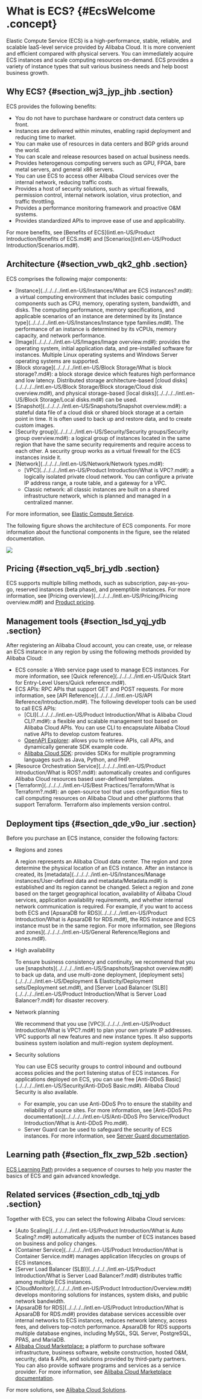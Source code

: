 # What is ECS? {#EcsWelcome .concept}

Elastic Compute Service \(ECS\) is a high-performance, stable, reliable, and scalable IaaS-level service provided by Alibaba Cloud. It is more convenient and efficient compared with physical servers. You can immediately acquire ECS instances and scale computing resources on-demand. ECS provides a variety of instance types that suit various business needs and help boost business growth.

  

## Why ECS? {#section_wj3_jyp_jhb .section}

ECS provides the following benefits:

-   You do not have to purchase hardware or construct data centers up front.
-   Instances are delivered within minutes, enabling rapid deployment and reducing time to market.
-   You can make use of resources in data centers and BGP grids around the world.
-   You can scale and release resources based on actual business needs.
-   Provides heterogenous computing servers such as GPU, FPGA, bare metal servers, and general x86 servers.
-   You can use ECS to access other Alibaba Cloud services over the internal network, reducing traffic costs.
-   Provides a host of security solutions, such as virtual firewalls, permission control, internal network isolation, virus protection, and traffic throttling.
-   Provides a performance monitoring framework and proactive O&M systems.
-   Provides standardized APIs to improve ease of use and applicability.

For more benefits, see [Benefits of ECS](intl.en-US/Product Introduction/Benefits of ECS.md#) and [Scenarios](intl.en-US/Product Introduction/Scenarios.md#).

## Architecture {#section_vwb_qk2_ghb .section}

ECS comprises the following major components:

-   [Instance](../../../../intl.en-US/Instances/What are ECS instances?.md#): a virtual computing environment that includes basic computing components such as CPU, memory, operating system, bandwidth, and disks. The computing performance, memory specifications, and applicable scenarios of an instance are determined by its [instance type](../../../../intl.en-US/Instances/Instance type families.md#). The performance of an instance is determined by its vCPUs, memory capacity, and network performance.
-   [Image](../../../../intl.en-US/Images/Image overview.md#): provides the operating system, initial application data, and pre-installed software for instances. Multiple Linux operating systems and Windows Server operating systems are supported.
-   [Block storage](../../../../intl.en-US/Block Storage/What is block storage?.md#): a block storage device which features high performance and low latency. Distributed storage architecture-based [cloud disks](../../../../intl.en-US/Block Storage/Block storage/Cloud disk overview.md#), and physical storage-based [local disks](../../../../intl.en-US/Block Storage/Local disks.md#) can be used.
-   [Snapshot](../../../../intl.en-US/Snapshots/Snapshot overview.md#): a stateful data file of a cloud disk or shared block storage at a certain point in time. It is often used to back up and restore data, and to create custom images.
-   [Security group](../../../../intl.en-US/Security/Security groups/Security group overview.md#): a logical group of instances located in the same region that have the same security requirements and require access to each other. A security group works as a virtual firewall for the ECS instances inside it.
-   [Network](../../../../intl.en-US/Network/Network types.md#):
    -   [VPC](../../../../intl.en-US/Product Introduction/What is VPC?.md#): a logically isolated private cloud network. You can configure a private IP address range, a route table, and a gateway for a VPC.
    -   Classic network: all classic instances are built on a shared infrastructure network, which is planned and managed in a centralized manner.

For more information, see [Elastic Compute Service](https://www.alibabacloud.com/product/ecs).

The following figure shows the architecture of ECS components. For more information about the functional components in the figure, see the related documentation.

![](http://static-aliyun-doc.oss-cn-hangzhou.aliyuncs.com/assets/img/9543/156283682148636_en-US.png)

## Pricing {#section_vq5_brj_ydb .section}

ECS supports multiple billing methods, such as subscription, pay-as-you-go, reserved instances \(beta phase\), and preemptible instances. For more information, see [Pricing overview](../../../../intl.en-US/Pricing/Pricing overview.md#) and [Product pricing](https://www.alibabacloud.com/product/ecs).

## Management tools {#section_lsd_yqj_ydb .section}

After registering an Alibaba Cloud account, you can create, use, or release an ECS instance in any region by using the following methods provided by Alibaba Cloud:

-   ECS console: a Web service page used to manage ECS instances. For more information, see [Quick reference](../../../../intl.en-US/Quick Start for Entry-Level Users/Quick reference.md#).
-   ECS APIs: RPC APIs that support GET and POST requests. For more information, see [API Reference](../../../../intl.en-US/API Reference/Introduction.md#). The following developer tools can be used to call ECS APIs:
    -   [CLI](../../../../intl.en-US/Product Introduction/What is Alibaba Cloud CLI?.md#): a flexible and scalable management tool based on Alibaba Cloud APIs. You can use CLI to encapsulate Alibaba Cloud native APIs to develop custom features.
    -   [OpenAPI Explorer](https://api.aliyun.com/): allows you to retrieve APIs, call APIs, and dynamically generate SDK example code.
    -   [Alibaba Cloud SDK](https://www.alibabacloud.com/support/developer-resources): provides SDKs for multiple programming languages such as Java, Python, and PHP.
-   [Resource Orchestration Service](../../../../intl.en-US/Product Introduction/What is ROS?.md#): automatically creates and configures Alibaba Cloud resources based user-defined templates.
-   [Terraform](../../../../intl.en-US/Best Practices/Terraform/What is Terraform?.md#): an open-source tool that uses configuration files to call computing resources on Alibaba Cloud and other platforms that support Terraform. Terraform also implements version control.

## Deployment tips {#section_qde_v9o_iur .section}

Before you purchase an ECS instance, consider the following factors:

-   Regions and zones

    A region represents an Alibaba Cloud data center. The region and zone determine the physical location of an ECS instance. After an instance is created, its [metadata](../../../../intl.en-US/Instances/Manage instances/User-defined data and metadata/Metadata.md#) is established and its region cannot be changed. Select a region and zone based on the target geographical location, availability of Alibaba Cloud services, application availability requirements, and whether internal network communication is required. For example, if you want to access both ECS and [ApsaraDB for RDS](../../../../intl.en-US/Product Introduction/What is ApsaraDB for RDS.md#), the RDS instance and ECS instance must be in the same region. For more information, see [Regions and zones](../../../../intl.en-US/General Reference/Regions and zones.md#).

-   High availability

    To ensure business consistency and continuity, we recommend that you use [snapshots](../../../../intl.en-US/Snapshots/Snapshot overview.md#) to back up data, and use multi-zone deployment, [deployment sets](../../../../intl.en-US/Deployment & Elasticity/Deployment sets/Deployment set.md#), and [Server Load Balancer \(SLB\)](../../../../intl.en-US/Product Introduction/What is Server Load Balancer?.md#) for disaster recovery.

-   Network planning

    We recommend that you use [VPC](../../../../intl.en-US/Product Introduction/What is VPC?.md#) to plan your own private IP addresses. VPC supports all new features and new instance types. It also supports business system isolation and multi-region system deployment.

-   Security solutions

    You can use ECS security groups to control inbound and outbound access policies and the port listening status of ECS instances. For applications deployed on ECS, you can use free [Anti-DDoS Basic](../../../../intl.en-US/Security/Anti-DDoS Basic.md#). Alibaba Cloud Security is also available.

    -   For example, you can use Anti-DDoS Pro to ensure the stability and reliability of source sites. For more information, see [Anti-DDoS Pro documentation](../../../../intl.en-US/Anti-DDoS Pro Service/Product Introduction/What is Anti-DDoS Pro.md#).
    -   Server Guard can be used to safeguard the security of ECS instances. For more information, see [Server Guard documentation](../../../../intl.en-US/.md#).

## Learning path {#section_flx_zwp_52b .section}

[ECS Learning Path](https://www.alibabacloud.com/getting-started/learningpath/ecs) provides a sequence of courses to help you master the basics of ECS and gain advanced knowledge.

## Related services {#section_cdb_tqj_ydb .section}

Together with ECS, you can select the following Alibaba Cloud services:

-   [Auto Scaling](../../../../intl.en-US/Product Introduction/What is Auto Scaling?.md#) automatically adjusts the number of ECS instances based on business and policy changes.
-   [Container Service](../../../../intl.en-US/Product Introduction/What is Container Service.md#) manages application lifecycles on groups of ECS instances.
-   [Server Load Balancer \(SLB\)](../../../../intl.en-US/Product Introduction/What is Server Load Balancer?.md#) distributes traffic among multiple ECS instances.
-   [CloudMonitor](../../../../intl.en-US/Product Introduction/Overview.md#) develops monitoring solutions for instances, system disks, and public network bandwidth.
-   [ApsaraDB for RDS](../../../../intl.en-US/Product Introduction/What is ApsaraDB for RDS.md#) provides database services accessible over internal networks to ECS instances, reduces network latency, access fees, and delivers top-notch performance. ApsaraDB for RDS supports multiple database engines, including MySQL, SQL Server, PostgreSQL, PPAS, and MariaDB.
-   [Alibaba Cloud Marketplace:](https://www.alibabacloud.com/marketplace) a platform to purchase software infrastructure, business software, website construction, hosted O&M, security, data & APIs, and solutions provided by third-party partners. You can also provide software programs and services as a service provider. For more information, see [Alibaba Cloud Marketplace documentation](https://www.alibabacloud.com/help/product/30488.htm).

For more solutions, see [Alibaba Cloud Solutions](https://www.alibabacloud.com/solutions).

